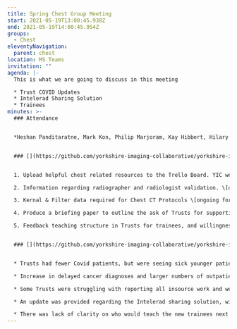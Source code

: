 ```yaml
---
title: Spring Chest Group Meeting
start: 2021-05-19T13:00:45.938Z
end: 2021-05-19T14:00:45.954Z
groups:
  - Chest
eleventyNavigation:
  parent: chest
location: MS Teams
invitation: ""
agenda: |-
  This is what we are going to discuss in this meeting

  * Trust COVID Updates
  * Intelerad Sharing Solution
  * Trainees
minutes: >-
  ### Attendance


  *Heshan Panditaratne, Mark Kon, Philip Marjoram, Kay Hibbert, Hilary Moss, Nadia Jawad, Annette Johnstone, Amanuel Tsegu, Claire Exley, Lisa Field, Nalinda Panditaratne, Jude Snell, Keiley Somers*


  ### [](https://github.com/yorkshire-imaging-collaborative/yorkshire-imaging-collaborative.github.io/blob/master/src/meetings/2021-05-19-Chest.md#actions)Actions


  1. Upload helpful chest related resources to the Trello Board. YIC website will now be the platform for documents. \[closed]

  2. Information regarding radiographer and radiologist validation. \[ongoing for ANHST, HUTHT, HDFT, MYHT, YTHFT]

  3. Kernal & Filter data required for Chest CT Protocols \[ongoing for HDFT, NLAG, YTHFT]

  4. Produce a briefing paper to outline the ask of Trusts for supporting trainees \[new for Annette Johnstone]

  5. Feedback teaching structure in Trusts for trainees, and willingness to teach going forward \[new for ALL to Annette Johnstone]


  ### [](https://github.com/yorkshire-imaging-collaborative/yorkshire-imaging-collaborative.github.io/blob/master/src/meetings/2021-05-19-Chest.md#key-discussion-points)Key Discussion Points


  * Trusts had fewer Covid patients, but were seeing sick younger patients and patients presenting long COVID.

  * Increase in delayed cancer diagnoses and larger numbers of outpatient referrals

  * Some Trusts were struggling with reporting all insource work and were exploring AI with outsourcing companies - company would identify normal (double report) and abnormal chest X-rays. If abnormal, image transfers back to the Trust to report on.

  * An update was provided regarding the Intelerad sharing solution, with HDFT being rolles out first and then another Trust every month after that.

  * There was lack of clarity on who would teach the new trainees next year, with some teams having no capacity, and the issue of sub-specialty training once trainees reach this level. There was an ask of Trusts to provide what they currently teach and what they would be willing to teach.
---
```

